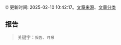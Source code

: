 :alarm_clock: 更新时间: 2025-02-10 10:42:17。[文章来源](/README.md)、[文章分类](/TAGS.md)

## 报告


> 关键字：`报告`、`月报`



